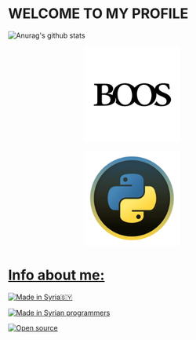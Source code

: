 # WELCOME TO MY PROFILE
![Anurag's github stats](https://github-readme-stats.vercel.app/api?username=ABN-BOOS&show_red=true)


<p align="center"><a href="https://github.com/ABN-BOOS"><img src="image_search_1627333433878.png" height='195' alt="ABN-BOOS">

<p align="center"><a href="https://github.com/ABN-BOOS"><img src="image_search_1627314481664.webp"height='195' alt="ABN-BOOS">

# Info about me: 

<p align="left">
<a href="#"><img title="Made in Syria🇸🇾" src="https://img.shields.io/badge/MADE%20IN-Syria-green?colorA=%23ff0000&colorB=%23017e40&style=for-the-badge"></a>

<p align="left">
<a href="#"><img title="Made in Syrian programmers" src="https://img.shields.io/badge/MADE%20IN-Syrian programmers-green?colorA=%23ff0000&colorB=%23017e40&style=for-the-badge"></a>

<p align="left">
<a href="#"><img title="Open source" src="https://img.shields.io/badge/COoODE-Open source-green?colorA=%23ff0000&colorB=%23017e40&style=for-the-badge"></a>


